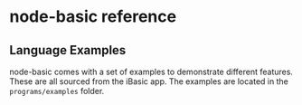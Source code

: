 # node-basic reference
## Language Examples

node-basic comes with a set of examples to demonstrate different features. These are all sourced from the iBasic app. The examples are located in the `programs/examples` folder.